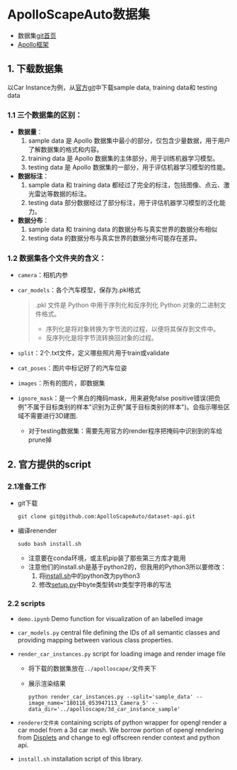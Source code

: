 # ApolloScapeAuto数据集

- 数据集[git首页](https://github.com/ApolloScapeAuto/dataset-api/tree/master)
- [Apollo框架](https://apollo.baidu.com/)

## 1. 下载数据集

以Car Instance为例，从[官方git](https://github.com/ApolloScapeAuto/dataset-api/tree/master/car_instance#3-dataset-download)中下载sample data, training data和 testing data

### 1.1 三个数据集的区别：

- **数据量**：
  1. sample data 是 Apollo 数据集中最小的部分，仅包含少量数据，用于用户了解数据集的格式和内容。
  2. training data 是 Apollo 数据集的主体部分，用于训练机器学习模型。
  3. testing data 是 Apollo 数据集的一部分，用于评估机器学习模型的性能。
- **数据标注**：
  1. sample data 和 training data 都经过了完全的标注，包括图像、点云、激光雷达等数据的标注。
  2. testing data 部分数据经过了部分标注，用于评估机器学习模型的泛化能力。
- **数据分布**：
  1. sample data 和 training data 的数据分布与真实世界的数据分布相似
  2. testing data 的数据分布与真实世界的数据分布可能存在差异。

### 1.2 数据集各个文件夹的含义：

- `camera`：相机内参

- `car_models`：各个汽车模型，保存为.pkl格式

  >.pkl 文件是 Python 中用于序列化和反序列化 Python 对象的二进制文件格式。
  >
  >- 序列化是将对象转换为字节流的过程，以便将其保存到文件中。
  >- 反序列化是将字节流转换回对象的过程。

- `split`：2个.txt文件，定义哪些照片用于train或validate

- `cat_poses`：图片中标记好了的汽车位姿

- `images`：所有的图片，即数据集

- `ignore_mask`：是一个黑白的掩码mask，用来避免false positive错误(把负例"不属于目标类别的样本"识别为正例"属于目标类别的样本")。会指示哪些区域不需要进行3D建图.

  - 对于testing数据集：需要先用官方的render程序把掩码中识别到的车给prune掉

## 2. 官方提供的script

### 2.1准备工作

- git下载

  ```
  git clone git@github.com:ApolloScapeAuto/dataset-api.git
  ```

- 编译renender

  ```
  sudo bash install.sh
  ```

  - 注意要在conda环境，或主机pip装了那些第三方库才能用
  - 注意他们的install.sh是基于python2的，但我用的Python3所以要修改：
    1. 将[install.sh](https://github.com/Fernweh-yang/SLAM_Code_Learning/blob/main/Apollo-dataset-api/car_instance/install.sh)中的python改为python3
    2. 修改[setup.py](https://github.com/Fernweh-yang/SLAM_Code_Learning/blob/main/Apollo-dataset-api/car_instance/renderer/setup.py)中byte类型转str类型字符串的写法

### 2.2 scripts

- `demo.ipynb` Demo function for visualization of an labelled image

- `car_models.py` central file defining the IDs of all semantic classes and providing mapping between various class properties.

- `render_car_instances.py` script for loading image and render image file

  - 将下载的数据集放在`../apolloscape/`文件夹下

  - 展示渲染结果

    ```shell
    python render_car_instances.py --split='sample_data' --image_name='180116_053947113_Camera_5' --data_dir='../apolloscape/3d_car_instance_sample'
    ```

- `renderer文件夹` containing scripts of python wrapper for opengl render a car model from a 3d car mesh. We borrow portion of opengl rendering from [Displets](http://www.cvlibs.net/projects/displets/) and change to egl offscreen render context and python api.
- `install.sh` installation script of this library.